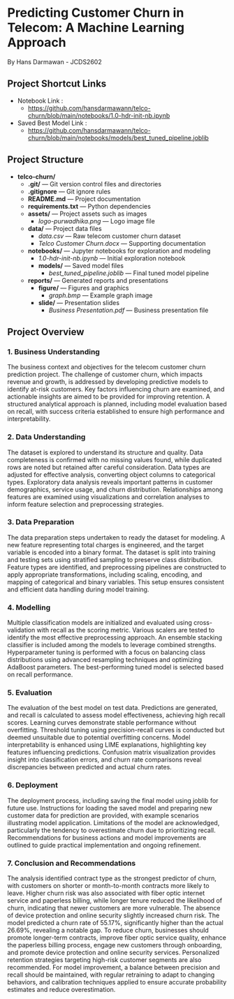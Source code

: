 # Predicting Customer Churn in Telecom: A Machine Learning Approach
By Hans Darmawan - JCDS2602

## Project Shortcut Links

- Notebook Link           : 
    + https://github.com/hansdarmawann/telco-churn/blob/main/notebooks/1.0-hdr-init-nb.ipynb
- Saved Best Model Link   : 
    + https://github.com/hansdarmawann/telco-churn/blob/main/notebooks/models/best_tuned_pipeline.joblib


## Project Structure

- **telco-churn/**  
  - **.git/** — Git version control files and directories  
  - **.gitignore** — Git ignore rules  
  - **README.md** — Project documentation  
  - **requirements.txt** — Python dependencies  
  - **assets/** — Project assets such as images  
    - *logo-purwadhika.png* — Logo image file  
  - **data/** — Project data files  
    - *data.csv* — Raw telecom customer churn dataset  
    - *Telco Customer Churn.docx* — Supporting documentation  
  - **notebooks/** — Jupyter notebooks for exploration and modeling  
    - *1.0-hdr-init-nb.ipynb* — Initial exploration notebook  
    - **models/** — Saved model files  
      - *best_tuned_pipeline.joblib* — Final tuned model pipeline  
  - **reports/** — Generated reports and presentations  
    - **figure/** — Figures and graphics  
      - *graph.bmp* — Example graph image  
    - **slide/** — Presentation slides  
      - *Business Presentation.pdf* — Business presentation file

## Project Overview
### 1. Business Understanding
The business context and objectives for the telecom customer churn prediction project. The challenge of customer churn, which impacts revenue and growth, is addressed by developing predictive models to identify at-risk customers. Key factors influencing churn are examined, and actionable insights are aimed to be provided for improving retention. A structured analytical approach is planned, including model evaluation based on recall, with success criteria established to ensure high performance and interpretability.

### 2. Data Understanding
The dataset is explored to understand its structure and quality. Data completeness is confirmed with no missing values found, while duplicated rows are noted but retained after careful consideration. Data types are adjusted for effective analysis, converting object columns to categorical types. Exploratory data analysis reveals important patterns in customer demographics, service usage, and churn distribution. Relationships among features are examined using visualizations and correlation analyses to inform feature selection and preprocessing strategies.

### 3. Data Preparation
The data preparation steps undertaken to ready the dataset for modeling. A new feature representing total charges is engineered, and the target variable is encoded into a binary format. The dataset is split into training and testing sets using stratified sampling to preserve class distribution. Feature types are identified, and preprocessing pipelines are constructed to apply appropriate transformations, including scaling, encoding, and mapping of categorical and binary variables. This setup ensures consistent and efficient data handling during model training.

### 4. Modelling
Multiple classification models are initialized and evaluated using cross-validation with recall as the scoring metric. Various scalers are tested to identify the most effective preprocessing approach. An ensemble stacking classifier is included among the models to leverage combined strengths. Hyperparameter tuning is performed with a focus on balancing class distributions using advanced resampling techniques and optimizing AdaBoost parameters. The best-performing tuned model is selected based on recall performance.

### 5. Evaluation
The evaluation of the best model on test data. Predictions are generated, and recall is calculated to assess model effectiveness, achieving high recall scores. Learning curves demonstrate stable performance without overfitting. Threshold tuning using precision-recall curves is conducted but deemed unsuitable due to potential overfitting concerns. Model interpretability is enhanced using LIME explanations, highlighting key features influencing predictions. Confusion matrix visualization provides insight into classification errors, and churn rate comparisons reveal discrepancies between predicted and actual churn rates.

### 6. Deployment
The deployment process, including saving the final model using joblib for future use. Instructions for loading the saved model and preparing new customer data for prediction are provided, with example scenarios illustrating model application. Limitations of the model are acknowledged, particularly the tendency to overestimate churn due to prioritizing recall. Recommendations for business actions and model improvements are outlined to guide practical implementation and ongoing refinement.

### 7. Conclusion and Recommendations
The analysis identified contract type as the strongest predictor of churn, with customers on shorter or month-to-month contracts more likely to leave. Higher churn risk was also associated with fiber optic internet service and paperless billing, while longer tenure reduced the likelihood of churn, indicating that newer customers are more vulnerable. The absence of device protection and online security slightly increased churn risk. The model predicted a churn rate of 55.17%, significantly higher than the actual 26.69%, revealing a notable gap. To reduce churn, businesses should promote longer-term contracts, improve fiber optic service quality, enhance the paperless billing process, engage new customers through onboarding, and promote device protection and online security services. Personalized retention strategies targeting high-risk customer segments are also recommended. For model improvement, a balance between precision and recall should be maintained, with regular retraining to adapt to changing behaviors, and calibration techniques applied to ensure accurate probability estimates and reduce overestimation.

